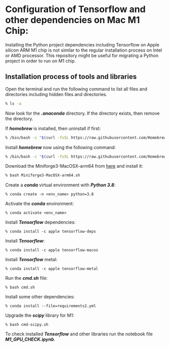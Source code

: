 # Configuration of Tensorflow and other dependencies on Mac M1 Chip:  

Installing the Python project dependencies including Tensorflow on Apple silicon ARM M1 chip is not similar to the regular installation process on Intel or AMD processor. This repository might be useful for migrating a Python project in order to run on M1 chip.

## Installation process of tools and libraries

Open the terminal and run the following command to list all files and directories including hidden files and directories.

```bash 
% ls -a
```

Now look for the ***.anaconda*** directory. If the directory exists, then remove the directory.

If ***homebrew*** is installed, then uninstall if first:

```bash
% /bin/bash -c "$(curl -fsSL https://raw.githubusercontent.com/Homebrew/install/HEAD/uninstall.sh)"
```

Install ***homebrew*** now using the following command:

```bash
% /bin/bash -c "$(curl -fsSL https://raw.githubusercontent.com/Homebrew/install/HEAD/install.sh)"
```

Download the Miniforge3-MacOSX-arm64 from [here](https://github.com/conda-forge/miniforge) and install it: 

```bash
% bash Miniforge3-MacOSX-arm64.sh
```

Create a ***conda*** virtual environment with ***Python 3.8***: 

```
% conda create -n <env_name> python=3.8
```

Activate the ***conda*** environment: 

```
% conda activate <env_name>
```

Install ***Tensorflow*** dependencies: 

```
% conda install -c apple tensorflow-deps
```

Install ***Tensorflow***: 

```
% conda install -c apple tensorflow-macos
```

Install ***Tensorflow*** metal: 

```
% conda install -c apple tensorflow-metal
```

Run the ***cmd.sh*** file: 

```
% bash cmd.sh
```

Install some other dependencies: 

```
% conda install --file=requirements2.yml
```

Upgrade the ***scipy*** library for M1: 

```
% bash cmd-scipy.sh 
```

To check installed ***Tensorflow*** and other libraries run the notebook file ***M1_GPU_CHECK.ipynb***.
